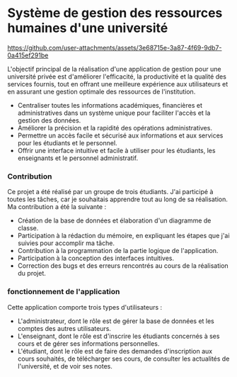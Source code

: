 
# Système de gestion des ressources humaines d'une université
https://github.com/user-attachments/assets/3e68715e-3a87-4f69-9db7-0a415ef291be

L'objectif principal de la réalisation d'une application de gestion pour une université privée est d'améliorer l'efficacité, la productivité et la qualité des services fournis, tout en offrant une meilleure expérience aux utilisateurs et en assurant une gestion optimale des ressources de l'institution.

+ Centraliser toutes les informations académiques, financières et administratives dans un système unique pour faciliter l'accès et la gestion des données.
+ Améliorer la précision et la rapidité des opérations administratives.
+ Permettre un accès facile et sécurisé aux informations et aux services pour les étudiants et le personnel.
+ Offrir une interface intuitive et facile à utiliser pour les étudiants, les enseignants et le personnel administratif.

### Contribution
Ce projet a été réalisé par un groupe de trois étudiants. J'ai participé à toutes les tâches, car je souhaitais apprendre tout au long de sa réalisation. Ma contribution a été la suivante : 
+ Création de la base de données et élaboration d'un diagramme de classe.
+ Participation à la rédaction du mémoire, en expliquant les étapes que j'ai suivies pour accomplir ma tâche.
+ Contribution à la programmation de la partie logique de l'application.
+ Participation à la conception des interfaces intuitives.
+ Correction des bugs et des erreurs rencontrés au cours de la réalisation du projet.

### fonctionnement de l'application
Cette application comporte trois types d'utilisateurs :
+ L'administrateur, dont le rôle est de gérer la base de données et les comptes des autres utilisateurs.
+ L'enseignant, dont le rôle est d'inscrire les étudiants concernés à ses cours et de gérer ses informations personnelles.
+ L'étudiant, dont le rôle est de faire des demandes d'inscription aux cours souhaités, de télécharger ses cours, de consulter les actualités de l'université, et de voir ses notes. 



